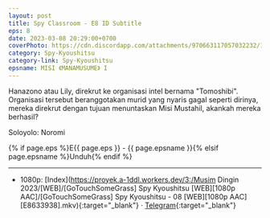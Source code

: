 ```yaml
---
layout: post
title: Spy Classroom - E8 ID Subtitle
eps: 8
date: 2023-03-08 20:29:00+0700
coverPhoto: https://cdn.discordapp.com/attachments/970663117057032232/1083018655308193974/mpv-shot0208.jpg
category: Spy-Kyoushitsu
category-link: Spy-Kyoushitsu
epsname: MISI 《MANAMUSUME》 I
---
```


Hanazono atau Lily, direkrut ke organisasi intel bernama "Tomoshibi". Organisasi tersebut beranggotakan murid yang nyaris gagal seperti dirinya, mereka direkrut dengan tujuan menuntaskan Misi Mustahil, akankah mereka berhasil?

Soloyolo: Noromi

{% if page.eps %}E{{ page.eps }} - {{ page.epsname }}{% elsif page.epsname %}Unduh{% endif %}

---
- 1080p: [Index](https://proyek.a-1ddl.workers.dev/3:/Musim Dingin 2023/[WEB]/[GoTouchSomeGrass] Spy Kyoushitsu [WEB][1080p AAC]/[GoTouchSomeGrass] Spy Kyoushitsu - 08 [WEB][1080p AAC][E8633938].mkv){:target="_blank"} &middot; [Telegram](https://t.me/a1fansubweeklies/238){:target="_blank"}
